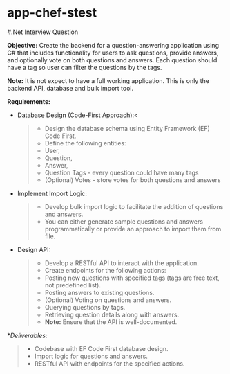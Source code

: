 # app-chef-stest 

#.Net Interview Question

**Objective:** Create the backend for a question-answering application using C# that
includes functionality for users to ask questions, provide answers, and optionally vote
on both questions and answers. Each question should have a tag so user can filter the
questions by the tags.

**Note:** It is not expect to have a full working application. This is only the backend API,
database and bulk import tool.

**Requirements:**
- Database Design (Code-First Approach):<
  >* Design the database schema using Entity Framework (EF) Code First.
  >* Define the following entities:
  >* User,
  >* Question,
  >* Answer,
  >* Question Tags - every question could have many tags
  >* (Optional) Votes - store votes for both questions and answers

- Implement Import Logic: 
  >* Develop bulk import logic to facilitate the addition of questions and answers.
  >* You can either generate sample questions and answers programmatically or provide an approach to import them from file.

- Design API:
  >* Develop a RESTful API to interact with the application.
  >* Create endpoints for the following actions:
  >* Posting new questions with specified tags (tags are free text, not predefined list).
  >* Posting answers to existing questions.
  >* (Optional) Voting on questions and answers.
  >* Querying questions by tags.
  >* Retrieving question details along with answers.
  >* **Note:** Ensure that the API is well-documented.

**Deliverables:*
  >* Codebase with EF Code First database design.
  >* Import logic for questions and answers.
  >* RESTful API with endpoints for the specified actions.